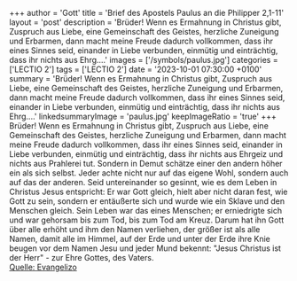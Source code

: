 +++
author = 'Gott'
title = 'Brief des Apostels Paulus an die Philipper 2,1-11'
layout = 'post'
description = 'Brüder! Wenn es Ermahnung in Christus gibt, Zuspruch aus Liebe, eine Gemeinschaft des Geistes, herzliche Zuneigung und Erbarmen, dann macht meine Freude dadurch vollkommen, dass ihr eines Sinnes seid, einander in Liebe verbunden, einmütig und einträchtig, dass ihr nichts aus Ehrg....'
images = ['/symbols/paulus.jpg']
categories = ['LECTIO 2']
tags = ['LECTIO 2']
date = '2023-10-01 07:30:00 +0100'
summary = 'Brüder! Wenn es Ermahnung in Christus gibt, Zuspruch aus Liebe, eine Gemeinschaft des Geistes, herzliche Zuneigung und Erbarmen, dann macht meine Freude dadurch vollkommen, dass ihr eines Sinnes seid, einander in Liebe verbunden, einmütig und einträchtig, dass ihr nichts aus Ehrg....'
linkedsummaryImage = 'paulus.jpg'
keepImageRatio = 'true'
+++
Brüder! Wenn es Ermahnung in Christus gibt, Zuspruch aus Liebe, eine Gemeinschaft des Geistes, herzliche Zuneigung und Erbarmen,
dann macht meine Freude dadurch vollkommen, dass ihr eines Sinnes seid, einander in Liebe verbunden, einmütig und einträchtig,
dass ihr nichts aus Ehrgeiz und nichts aus Prahlerei tut.<!--more--> Sondern in Demut schätze einer den andern höher ein als sich selbst.
Jeder achte nicht nur auf das eigene Wohl, sondern auch auf das der anderen.
Seid untereinander so gesinnt, wie es dem Leben in Christus Jesus entspricht:
Er war Gott gleich, hielt aber nicht daran fest, wie Gott zu sein,
sondern er entäußerte sich und wurde wie ein Sklave und den Menschen gleich. Sein Leben war das eines Menschen;
er erniedrigte sich und war gehorsam bis zum Tod, bis zum Tod am Kreuz.
Darum hat ihn Gott über alle erhöht und ihm den Namen verliehen, der größer ist als alle Namen,
damit alle im Himmel, auf der Erde und unter der Erde ihre Knie beugen vor dem Namen Jesu
und jeder Mund bekennt: "Jesus Christus ist der Herr" - zur Ehre Gottes, des Vaters.<br> [Quelle: Evangelizo](https://evangeliumtagfuertag.org/DE/gospel)